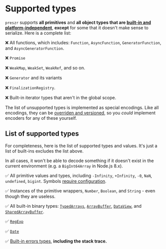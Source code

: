 # Supported types

`preszr` supports **all primitives** and **all object types that are [built-in and platform-independent](https://developer.mozilla.org/en-US/docs/Web/JavaScript/Reference/Global_Objects)**, **except** for some that it doesn't make sense to serialize. Here is a complete list:

❌ All functions, which includes: `Function`, `AsyncFunction`, `GeneratorFunction`, and `AsyncGeneratorFunction`.

❌ `Promise`

❌ `WeakMap`, `WeakSet`, `WeakRef`, and so on.

❌ `Generator` and its variants

❌ `FinalizationRegistry`.

❌ Built-in iterator types that aren't in the global scope.

The list of unsupported types is implemented as special encodings. Like all encodings, they can be [overriden and versioned](../README.md#Versioning), so you _could_ implement encoders for any of these yourself.

## List of supported types

For completeness, here is the list of supported types and values. It's just a list of built-ins excludes the list above.

In all cases, it won't be able to decode something if it doesn't exist in the current environment (e.g. a `BigInt64Array` in Node.js 8.x).

✅ All primitive values and types, including `-Infinity`, `+Infinity`, `-0`, `NaN`, `undefined`, `bigint`. Symbols <a href="../readme.md#symbols">require configuration</a>.

✅ Instances of the primitive wrappers, `Number`, `Boolean`, and `String` - even though they are useless.

✅ All built-in binary types: [`TypedArrays`](https://developer.mozilla.org/en-US/docs/Web/JavaScript/Reference/Global_Objects/TypedArray), [`ArrayBuffer`](https://developer.mozilla.org/en-US/docs/Web/JavaScript/Reference/Global_Objects/ArrayBuffer), [`DataView`](https://developer.mozilla.org/en-US/docs/Web/JavaScript/Reference/Global_Objects/DataView/DataView), and [`SharedArrayBuffer`](<[](https://developer.mozilla.org/en-US/docs/Web/JavaScript/Reference/Global_Objects/SharedArrayBuffer)>).

✅ [`RegExp`](https://developer.mozilla.org/en-US/docs/Web/JavaScript/Reference/Global_Objects/RegExp)

✅ [`Date`](https://developer.mozilla.org/en-US/docs/Web/JavaScript/Reference/Global_Objects/Date)

✅ [Built-in errors types](https://developer.mozilla.org/en-US/docs/Web/JavaScript/Reference/Global_Objects/Error#error_types), **including the stack trace.**
